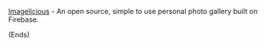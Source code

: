 [Imagelicious](https://imagelicious.org/) - An open source, simple to use personal photo gallery built on Firebase.

(Ends)
